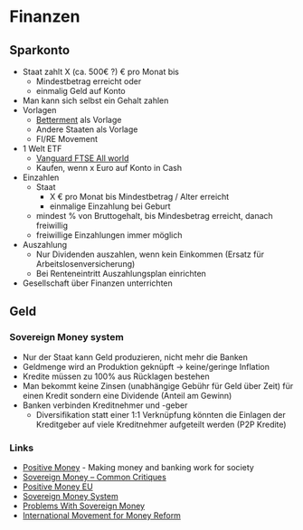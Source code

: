 # Finanzen

## Sparkonto

- Staat zahlt X (ca. 500€ ?) € pro Monat bis 
    + Mindestbetrag erreicht oder 
    + einmalig Geld auf Konto
- Man kann sich selbst ein Gehalt zahlen
- Vorlagen
    + [Betterment](https://www.betterment.com/investing/) als Vorlage 
    + Andere Staaten als Vorlage 
    + FI/RE Movement
- 1 Welt ETF
    + [Vanguard FTSE All world](https://www.justetf.com/de/etf-profile.html?isin=IE00B3RBWM25)
    + Kaufen, wenn x Euro auf Konto in Cash 
- Einzahlen
    + Staat
        * X € pro Monat bis Mindestbetrag / Alter erreicht
        * einmalige Einzahlung bei Geburt
    + mindest % von Bruttogehalt, bis Mindesbetrag erreicht, danach freiwillig
    + freiwillige Einzahlungen immer möglich
- Auszahlung
    + Nur Dividenden auszahlen, wenn kein Einkommen (Ersatz für Arbeitslosenversicherung)
    + Bei Renteneintritt Auszahlungsplan einrichten
- Gesellschaft über Finanzen unterrichten

## Geld

### Sovereign Money system

- Nur der Staat kann Geld produzieren, nicht mehr die Banken
- Geldmenge wird an Produktion geknüpft -> keine/geringe Inflation
- Kredite müssen zu 100% aus Rücklagen bestehen
- Man bekommt keine Zinsen (unabhängige Gebühr für Geld über Zeit) für einen Kredit sondern eine Dividende (Anteil am Gewinn)
- Banken verbinden Kreditnehmer und -geber
    + Diversifikation statt einer 1:1 Verknüpfung könnten die Einlagen der Kreditgeber auf viele Kreditnehmer aufgeteilt werden (P2P Kredite)

### Links

- [Positive Money](https://positivemoney.org/) - Making money and banking work for society
- [Sovereign Money – Common Critiques](https://positivemoney.org/our-proposals/sovereign-money-common-critiques/)
- [Positive Money EU](https://www.positivemoney.eu/)
- [Sovereign Money System](https://themoneyquestion.org/sovereign-money-system/)
- [Problems With Sovereign Money](https://www.continentaltelegraph.com/2018/11/problems-with-sovereign-money-mmt-and-the-benefits-of-the-current-system/)
- [International Movement for Money Reform](https://internationalmoneyreform.org/)


